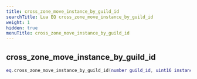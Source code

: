 ```yaml
---
title: cross_zone_move_instance_by_guild_id
searchTitle: Lua EQ cross_zone_move_instance_by_guild_id
weight: 1
hidden: true
menuTitle: cross_zone_move_instance_by_guild_id
---
```

## cross_zone_move_instance_by_guild_id
```lua
eq.cross_zone_move_instance_by_guild_id(number guild_id, uint16 instance_id) -- void
```